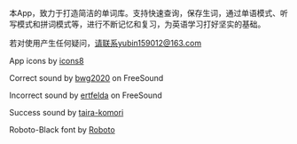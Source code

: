 本App，致力于打造简洁的单词库。支持快速查询，保存生词，通过单语模式、听写模式和拼词模式等，进行不断记忆和复习，为英语学习打好坚实的基础。

若对使用产生任何疑问，请联系yubin159012@163.com

App icons by [icons8](https://icons8.com/)

Correct sound by [bwg2020](https://freesound.org/people/bwg2020/sounds/456161/) on FreeSound

Incorrect sound by [ertfelda](https://freesound.org/people/ertfelda/sounds/243700/) on FreeSound

Success sound by [taira-komori](https://taira-komori.jpn.org/freesoundcn.html)

Roboto-Black font by [Roboto](http://www.fontex.org/download/Roboto.ttf)
